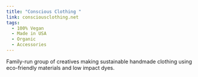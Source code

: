 ```yaml
---
title: "Conscious Clothing "
link: consciousclothing.net
tags:
  - 100% Vegan
  - Made in USA
  - Organic
  - Accessories
---
```

Family-run group of creatives making sustainable handmade clothing using eco-friendly materials and low impact dyes.